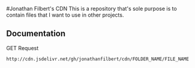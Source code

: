 #Jonathan Filbert's CDN
This is a repository that's sole purpose is to contain files that I want to use in other projects.

## Documentation

GET Request

```
http://cdn.jsdelivr.net/gh/jonathanfilbert/cdn/FOLDER_NAME/FILE_NAME
```

